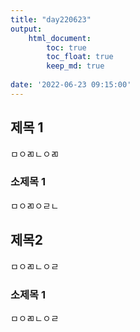 ```yaml
---
title: "day220623"
output:  
    html_document:    
        toc: true
        toc_float: true
        keep_md: true
        
date: '2022-06-23 09:15:00'
---
```




## 제목 1
ㅁㅇㄻㄴㅇㄻ

### 소제목 1
ㅁㅇㄻㅇㄹㄴ

## 제목2
ㅁㅇㄻㄴㅇㄹ

### 소제목 1
ㅁㅇㄻㄴㅇㄹ

